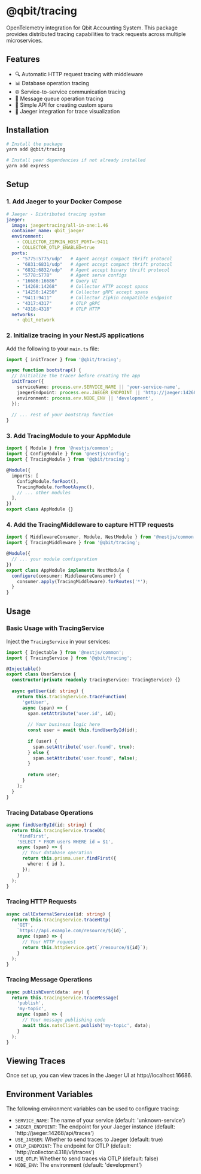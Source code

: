# @qbit/tracing

OpenTelemetry integration for Qbit Accounting System. This package provides distributed tracing capabilities to track requests across multiple microservices.

## Features

- 🔍 Automatic HTTP request tracing with middleware
- 📊 Database operation tracing
- 🌐 Service-to-service communication tracing
- 📨 Message queue operation tracing
- 🧩 Simple API for creating custom spans
- 🧪 Jaeger integration for trace visualization

## Installation

```bash
# Install the package
yarn add @qbit/tracing

# Install peer dependencies if not already installed
yarn add express
```

## Setup

### 1. Add Jaeger to your Docker Compose

```yaml
# Jaeger - Distributed tracing system
jaeger:
  image: jaegertracing/all-in-one:1.46
  container_name: qbit_jaeger
  environment:
    - COLLECTOR_ZIPKIN_HOST_PORT=:9411
    - COLLECTOR_OTLP_ENABLED=true
  ports:
    - "5775:5775/udp"   # Agent accept compact thrift protocol
    - "6831:6831/udp"   # Agent accept compact thrift protocol
    - "6832:6832/udp"   # Agent accept binary thrift protocol
    - "5778:5778"       # Agent serve configs
    - "16686:16686"     # Query UI
    - "14268:14268"     # Collector HTTP accept spans
    - "14250:14250"     # Collector gRPC accept spans
    - "9411:9411"       # Collector Zipkin compatible endpoint
    - "4317:4317"       # OTLP gRPC
    - "4318:4318"       # OTLP HTTP
  networks:
    - qbit_network
```

### 2. Initialize tracing in your NestJS applications

Add the following to your `main.ts` file:

```typescript
import { initTracer } from '@qbit/tracing';

async function bootstrap() {
  // Initialize the tracer before creating the app
  initTracer({
    serviceName: process.env.SERVICE_NAME || 'your-service-name',
    jaegerEndpoint: process.env.JAEGER_ENDPOINT || 'http://jaeger:14268/api/traces',
    environment: process.env.NODE_ENV || 'development',
  });
  
  // ... rest of your bootstrap function
}
```

### 3. Add TracingModule to your AppModule

```typescript
import { Module } from '@nestjs/common';
import { ConfigModule } from '@nestjs/config';
import { TracingModule } from '@qbit/tracing';

@Module({
  imports: [
    ConfigModule.forRoot(),
    TracingModule.forRootAsync(),
    // ... other modules
  ],
})
export class AppModule {}
```

### 4. Add the TracingMiddleware to capture HTTP requests

```typescript
import { MiddlewareConsumer, Module, NestModule } from '@nestjs/common';
import { TracingMiddleware } from '@qbit/tracing';

@Module({
  // ... your module configuration
})
export class AppModule implements NestModule {
  configure(consumer: MiddlewareConsumer) {
    consumer.apply(TracingMiddleware).forRoutes('*');
  }
}
```

## Usage

### Basic Usage with TracingService

Inject the `TracingService` in your services:

```typescript
import { Injectable } from '@nestjs/common';
import { TracingService } from '@qbit/tracing';

@Injectable()
export class UserService {
  constructor(private readonly tracingService: TracingService) {}
  
  async getUser(id: string) {
    return this.tracingService.traceFunction(
      'getUser',
      async (span) => {
        span.setAttribute('user.id', id);
        
        // Your business logic here
        const user = await this.findUserById(id);
        
        if (user) {
          span.setAttribute('user.found', true);
        } else {
          span.setAttribute('user.found', false);
        }
        
        return user;
      }
    );
  }
}
```

### Tracing Database Operations

```typescript
async findUserById(id: string) {
  return this.tracingService.traceDb(
    'findFirst',
    'SELECT * FROM users WHERE id = $1',
    async (span) => {
      // Your database operation
      return this.prisma.user.findFirst({
        where: { id },
      });
    }
  );
}
```

### Tracing HTTP Requests

```typescript
async callExternalService(id: string) {
  return this.tracingService.traceHttp(
    'GET',
    `https://api.example.com/resource/${id}`,
    async (span) => {
      // Your HTTP request
      return this.httpService.get(`/resource/${id}`);
    }
  );
}
```

### Tracing Message Operations

```typescript
async publishEvent(data: any) {
  return this.tracingService.traceMessage(
    'publish',
    'my-topic',
    async (span) => {
      // Your message publishing code
      await this.natsClient.publish('my-topic', data);
    }
  );
}
```

## Viewing Traces

Once set up, you can view traces in the Jaeger UI at http://localhost:16686.

## Environment Variables

The following environment variables can be used to configure tracing:

- `SERVICE_NAME`: The name of your service (default: 'unknown-service')
- `JAEGER_ENDPOINT`: The endpoint for your Jaeger instance (default: 'http://jaeger:14268/api/traces')
- `USE_JAEGER`: Whether to send traces to Jaeger (default: true)
- `OTLP_ENDPOINT`: The endpoint for OTLP (default: 'http://collector:4318/v1/traces')
- `USE_OTLP`: Whether to send traces via OTLP (default: false)
- `NODE_ENV`: The environment (default: 'development') 